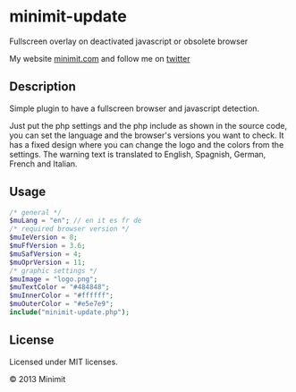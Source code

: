 minimit-update
==============

Fullscreen overlay on deactivated javascript or obsolete browser

My website [minimit.com](http://www.minimit.com) and follow me on [twitter](http://twitter.com/beaver82minimit)

Description
-------
Simple plugin to have a fullscreen browser and javascript detection.

Just put the php settings and the php include as shown in the source code, you can set the language and the browser's versions you want to check.
It has a fixed design where you can change the logo and the colors from the settings. The warning text is translated to English, Spagnish, German, French and Italian.

Usage
-------

``` php
/* general */
$muLang = "en"; // en it es fr de
/* required browser version */
$muIeVersion = 8;
$muFfVersion = 3.6;
$muSafVersion = 4;
$muOprVersion = 11;
/* graphic settings */
$muImage = "logo.png";
$muTextColor = "#484848";
$muInnerColor = "#ffffff";
$muOuterColor = "#e5e7e9";
include("minimit-update.php");
```

License
-------
Licensed under MIT licenses.

© 2013 Minimit
